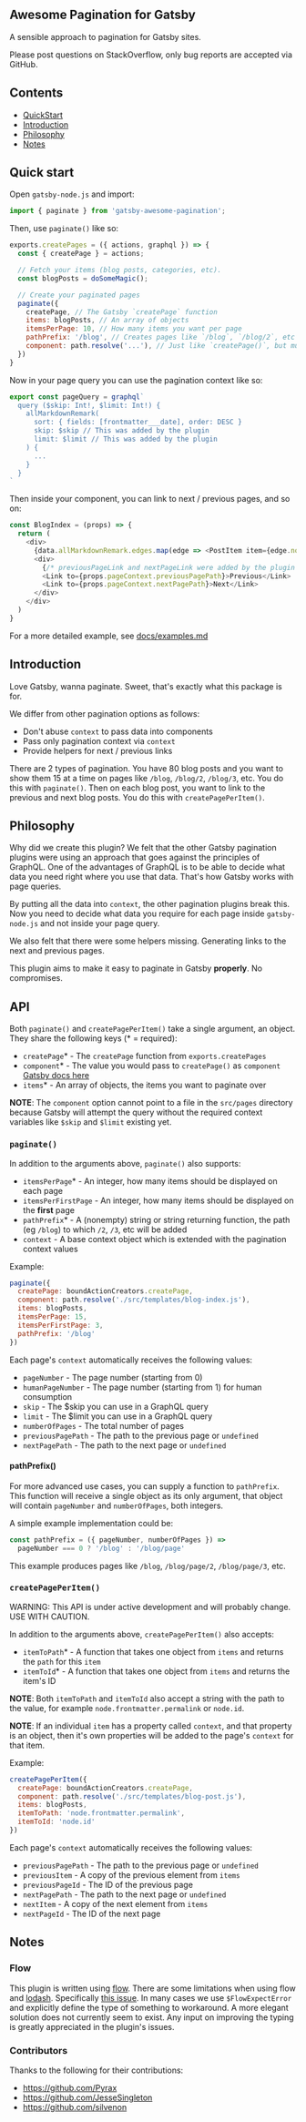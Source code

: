 Awesome Pagination for Gatsby
---

A sensible approach to pagination for Gatsby sites.

Please post questions on StackOverflow, only bug reports are accepted via GitHub.

## Contents

* [QuickStart](#quick-start)
* [Introduction](#introduction)
* [Philosophy](#philosophy)
* [Notes](#notes)

## Quick start

Open `gatsby-node.js` and import:

```javascript
import { paginate } from 'gatsby-awesome-pagination';
```

Then, use `paginate()` like so:

```javascript
exports.createPages = ({ actions, graphql }) => {
  const { createPage } = actions;

  // Fetch your items (blog posts, categories, etc).
  const blogPosts = doSomeMagic();

  // Create your paginated pages
  paginate({
    createPage, // The Gatsby `createPage` function
    items: blogPosts, // An array of objects
    itemsPerPage: 10, // How many items you want per page
    pathPrefix: '/blog', // Creates pages like `/blog`, `/blog/2`, etc
    component: path.resolve('...'), // Just like `createPage()`, but must not be in the `src/pages/` directory
  })
}
```

Now in your page query you can use the pagination context like so:

```javascript
export const pageQuery = graphql`
  query ($skip: Int!, $limit: Int!) {
    allMarkdownRemark(
      sort: { fields: [frontmatter___date], order: DESC }
      skip: $skip // This was added by the plugin
      limit: $limit // This was added by the plugin
    ) {
      ...
    }
  }
`
```

Then inside your component, you can link to next / previous pages, and so on:

```javascript
const BlogIndex = (props) => {
  return (
    <div>
      {data.allMarkdownRemark.edges.map(edge => <PostItem item={edge.node}/>)}
      <div>
        {/* previousPageLink and nextPageLink were added by the plugin */ }
        <Link to={props.pageContext.previousPagePath}>Previous</Link>
        <Link to={props.pageContext.nextPagePath}>Next</Link>
      </div>
    </div>
  )
}
```

For a more detailed example, see [docs/examples.md](docs/examples.md)

## Introduction

Love Gatsby, wanna paginate. Sweet, that's exactly what this package is for.

We differ from other pagination options as follows:

* Don't abuse `context` to pass data into components
* Pass only pagination context via `context`
* Provide helpers for next / previous links

There are 2 types of pagination. You have 80 blog posts and you want to show
them 15 at a time on pages like `/blog`, `/blog/2`, `/blog/3`, etc. You do this
with `paginate()`. Then on each blog post, you want to link to the previous and
next blog posts. You do this with `createPagePerItem()`.

## Philosophy

Why did we create this plugin? We felt that the other Gatsby pagination plugins
were using an approach that goes against the principles of GraphQL. One of the
advantages of GraphQL is to be able to decide what data you need right where you
use that data. That's how Gatsby works with page queries.

By putting all the data into `context`, the other pagination plugins break this.
Now you need to decide what data you require for each page inside
`gatsby-node.js` and not inside your page query.

We also felt that there were some helpers missing. Generating links to the next
and previous pages.

This plugin aims to make it easy to paginate in Gatsby **properly**. No
compromises.

## API

Both `paginate()` and `createPagePerItem()` take a single argument, an object.
They share the following keys (* = required):

* `createPage`* - The `createPage` function from `exports.createPages`
* `component`* - The value you would pass to `createPage()` as `component` [Gatsby docs here](https://www.gatsbyjs.org/docs/bound-action-creators/#createPage)
* `items`* - An array of objects, the items you want to paginate over

**NOTE**: The `component` option cannot point to a file in the `src/pages` directory because Gatsby will attempt the query without the required context variables like `$skip` and `$limit` existing yet.

### `paginate()`

In addition to the arguments above, `paginate()` also supports:

* `itemsPerPage`* - An integer, how many items should be displayed on each page
* `itemsPerFirstPage` - An integer, how many items should be displayed on the **first** page
* `pathPrefix`* - A (nonempty) string or string returning function, the path (eg `/blog`) to which `/2`, `/3`, etc will be added
* `context` - A base context object which is extended with the pagination context values

Example:

```javascript
paginate({
  createPage: boundActionCreators.createPage,
  component: path.resolve('./src/templates/blog-index.js'),
  items: blogPosts,
  itemsPerPage: 15,
  itemsPerFirstPage: 3,
  pathPrefix: '/blog'
})
```

Each page's `context` automatically receives the following values:

* `pageNumber` - The page number (starting from 0)
* `humanPageNumber` - The page number (starting from 1) for human consumption
* `skip` - The $skip you can use in a GraphQL query
* `limit` - The $limit you can use in a GraphQL query
* `numberOfPages` - The total number of pages
* `previousPagePath` - The path to the previous page or `undefined`
* `nextPagePath` - The path to the next page or `undefined`

#### pathPrefix()

For more advanced use cases, you can supply a function to `pathPrefix`. This
function will receive a single object as its only argument, that object will
contain `pageNumber` and `numberOfPages`, both integers.

A simple example implementation could be:

```javascript
const pathPrefix = ({ pageNumber, numberOfPages }) =>
  pageNumber === 0 ? '/blog' : '/blog/page'
```

This example produces pages like `/blog`, `/blog/page/2`, `/blog/page/3`, etc.

### `createPagePerItem()`

WARNING: This API is under active development and will probably change. USE WITH
CAUTION.

In addition to the arguments above, `createPagePerItem()` also accepts:

* `itemToPath`* - A function that takes one object from `items` and returns the
  `path` for this `item`
* `itemToId`* - A function that takes one object from `items` and returns the
  item's ID

**NOTE**: Both `itemToPath` and `itemToId` also accept a string with the path to
the value, for example `node.frontmatter.permalink` or `node.id`.

**NOTE**: If an individual `item` has a property called `context`, and that
property is an object, then it's own properties will be added to the page's
`context` for that item.

Example:

```javascript
createPagePerItem({
  createPage: boundActionCreators.createPage,
  component: path.resolve('./src/templates/blog-post.js'),
  items: blogPosts,
  itemToPath: 'node.frontmatter.permalink',
  itemToId: 'node.id'
})
```

Each page's `context` automatically receives the following values:

* `previousPagePath` - The path to the previous page or `undefined`
* `previousItem` - A copy of the previous element from `items`
* `previousPageId` - The ID of the previous page
* `nextPagePath` - The path to the next page or `undefined`
* `nextItem` - A copy of the next element from `items`
* `nextPageId` - The ID of the next page

## Notes

### Flow

This plugin is written using [flow](https://flow.org/). There are some
limitations when using flow and [lodash](https://lodash.com/). Specifically
[this issue](https://github.com/facebook/flow/issues/34). In many cases we use
`$FlowExpectError` and explicitly define the type of something to workaround. A
more elegant solution does not currently seem to exist. Any input on improving
the typing is greatly appreciated in the plugin's issues.

### Contributors

Thanks to the following for their contributions:

* https://github.com/Pyrax
* https://github.com/JesseSingleton
* https://github.com/silvenon
